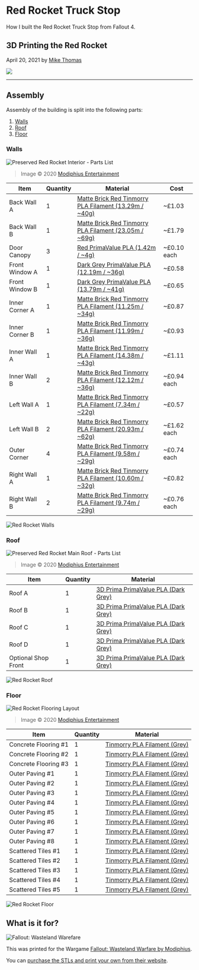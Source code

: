 # Red Rocket Truck Stop

How I built the Red Rocket Truck Stop from Fallout 4.

## 3D Printing the Red Rocket

April 20, 2021 by [Mike Thomas](https://github.com/mikepthomas)

![](https://github.com/mikepthomas/mikepthomas.github.io/raw/develop/src/img/red-rocket/red-rocket-hero.jpg)

---

## Assembly

Assembly of the building is split into the following parts:

1. [Walls](#walls)
2. [Roof](#roof)
3. [Floor](#floor)

### Walls

![Preserved Red Rocket Interior - Parts List](https://cdn.shopify.com/s/files/1/0225/4035/products/FO_PreservedRedRocket_01InteriorPartsList_700x.jpg)

> Image &copy; 2020 [Modiphius Entertainment](https://www.modiphius.net/)

| Item           | Quantity | Material                                                                                                | Cost        |
| -------------- | -------- | ------------------------------------------------------------------------------------------------------- | ----------- |
| Back Wall A    | 1        | [Matte Brick Red Tinmorry PLA Filament (13.29m / ~40g)](https://www.amazon.co.uk/gp/product/B08PKMRVCS) | ~£1.03      |
| Back Wall B    | 1        | [Matte Brick Red Tinmorry PLA Filament (23.05m / ~69g)](https://www.amazon.co.uk/gp/product/B08PKMRVCS) | ~£1.79      |
| Door Canopy    | 3        | [Red PrimaValue PLA (1.42m / ~4g)](https://www.amazon.co.uk/gp/product/B01AMLMTX2)                      | ~£0.10 each |
| Front Window A | 1        | [Dark Grey PrimaValue PLA (12.19m / ~36g)](https://www.amazon.co.uk/gp/product/B01DWTS7KA)              | ~£0.58      |
| Front Window B | 1        | [Dark Grey PrimaValue PLA (13.79m / ~41g)](https://www.amazon.co.uk/gp/product/B01DWTS7KA)              | ~£0.65      |
| Inner Corner A | 1        | [Matte Brick Red Tinmorry PLA Filament (11.25m / ~34g)](https://www.amazon.co.uk/gp/product/B08PKMRVCS) | ~£0.87      |
| Inner Corner B | 1        | [Matte Brick Red Tinmorry PLA Filament (11.99m / ~36g)](https://www.amazon.co.uk/gp/product/B08PKMRVCS) | ~£0.93      |
| Inner Wall A   | 1        | [Matte Brick Red Tinmorry PLA Filament (14.38m / ~43g)](https://www.amazon.co.uk/gp/product/B08PKMRVCS) | ~£1.11      |
| Inner Wall B   | 2        | [Matte Brick Red Tinmorry PLA Filament (12.12m / ~36g)](https://www.amazon.co.uk/gp/product/B08PKMRVCS) | ~£0.94 each |
| Left Wall A    | 1        | [Matte Brick Red Tinmorry PLA Filament (7.34m / ~22g)](https://www.amazon.co.uk/gp/product/B08PKMRVCS)  | ~£0.57      |
| Left Wall B    | 2        | [Matte Brick Red Tinmorry PLA Filament (20.93m / ~62g)](https://www.amazon.co.uk/gp/product/B08PKMRVCS) | ~£1.62 each |
| Outer Corner   | 4        | [Matte Brick Red Tinmorry PLA Filament (9.58m / ~29g)](https://www.amazon.co.uk/gp/product/B08PKMRVCS)  | ~£0.74 each |
| Right Wall A   | 1        | [Matte Brick Red Tinmorry PLA Filament (10.60m / ~32g)](https://www.amazon.co.uk/gp/product/B08PKMRVCS) | ~£0.82      |
| Right Wall B   | 2        | [Matte Brick Red Tinmorry PLA Filament (9.74m / ~29g)](https://www.amazon.co.uk/gp/product/B08PKMRVCS)  | ~£0.76 each |

![Red Rocket Walls](https://github.com/mikepthomas/mikepthomas.github.io/raw/develop/src/img/red-rocket/walls.jpg)

### Roof

![Preserved Red Rocket Main Roof - Parts List](https://cdn.shopify.com/s/files/1/0225/4035/products/FO_PreservedRedRocket_02RoofPartsList_700x.jpg)

> Image &copy; 2020 [Modiphius Entertainment](https://www.modiphius.net/)

| Item                | Quantity | Material                                                                              |
| ------------------- | -------- | ------------------------------------------------------------------------------------- |
| Roof A              | 1        | [3D Prima PrimaValue PLA (Dark Grey)](https://www.amazon.co.uk/gp/product/B01DWTS7KA) |
| Roof B              | 1        | [3D Prima PrimaValue PLA (Dark Grey)](https://www.amazon.co.uk/gp/product/B01DWTS7KA) |
| Roof C              | 1        | [3D Prima PrimaValue PLA (Dark Grey)](https://www.amazon.co.uk/gp/product/B01DWTS7KA) |
| Roof D              | 1        | [3D Prima PrimaValue PLA (Dark Grey)](https://www.amazon.co.uk/gp/product/B01DWTS7KA) |
| Optional Shop Front | 1        | [3D Prima PrimaValue PLA (Dark Grey)](https://www.amazon.co.uk/gp/product/B01DWTS7KA) |

![Red Rocket Roof](https://github.com/mikepthomas/mikepthomas.github.io/raw/develop/src/img/red-rocket/roof.jpg)

### Floor

![Red Rocket Flooring Layout](https://cdn.shopify.com/s/files/1/0225/4035/products/FO_PAH_RedRocketFLOORING_Assembly1_700x.jpg)

> Image &copy; 2020 [Modiphius Entertainment](https://www.modiphius.net/)

| Item                 | Quantity | Material                                                                       |
| -------------------- | -------- | ------------------------------------------------------------------------------ |
| Concrete Flooring #1 | 1        | [Tinmorry PLA Filament (Grey)](https://www.amazon.co.uk/gp/product/B089YX78N5) |
| Concrete Flooring #2 | 1        | [Tinmorry PLA Filament (Grey)](https://www.amazon.co.uk/gp/product/B089YX78N5) |
| Concrete Flooring #3 | 1        | [Tinmorry PLA Filament (Grey)](https://www.amazon.co.uk/gp/product/B089YX78N5) |
| Outer Paving #1      | 1        | [Tinmorry PLA Filament (Grey)](https://www.amazon.co.uk/gp/product/B089YX78N5) |
| Outer Paving #2      | 1        | [Tinmorry PLA Filament (Grey)](https://www.amazon.co.uk/gp/product/B089YX78N5) |
| Outer Paving #3      | 1        | [Tinmorry PLA Filament (Grey)](https://www.amazon.co.uk/gp/product/B089YX78N5) |
| Outer Paving #4      | 1        | [Tinmorry PLA Filament (Grey)](https://www.amazon.co.uk/gp/product/B089YX78N5) |
| Outer Paving #5      | 1        | [Tinmorry PLA Filament (Grey)](https://www.amazon.co.uk/gp/product/B089YX78N5) |
| Outer Paving #6      | 1        | [Tinmorry PLA Filament (Grey)](https://www.amazon.co.uk/gp/product/B089YX78N5) |
| Outer Paving #7      | 1        | [Tinmorry PLA Filament (Grey)](https://www.amazon.co.uk/gp/product/B089YX78N5) |
| Outer Paving #8      | 1        | [Tinmorry PLA Filament (Grey)](https://www.amazon.co.uk/gp/product/B089YX78N5) |
| Scattered Tiles #1   | 1        | [Tinmorry PLA Filament (Grey)](https://www.amazon.co.uk/gp/product/B089YX78N5) |
| Scattered Tiles #2   | 1        | [Tinmorry PLA Filament (Grey)](https://www.amazon.co.uk/gp/product/B089YX78N5) |
| Scattered Tiles #3   | 1        | [Tinmorry PLA Filament (Grey)](https://www.amazon.co.uk/gp/product/B089YX78N5) |
| Scattered Tiles #4   | 1        | [Tinmorry PLA Filament (Grey)](https://www.amazon.co.uk/gp/product/B089YX78N5) |
| Scattered Tiles #5   | 1        | [Tinmorry PLA Filament (Grey)](printer-filament.md#tinmorry-pla-grey)        |

![Red Rocket Floor](https://github.com/mikepthomas/mikepthomas.github.io/raw/develop/src/img/red-rocket/floor.jpg)

## What is it for?

![Fallout: Wasteland Warefare](https://github.com/mikepthomas/mikepthomas.github.io/raw/develop/src/img/red-rocket/fallout-wasteland-warefare.jpg)

This was printed for the Wargame [Fallout: Wasteland Warfare by Modiphius](https://www.modiphius.net/pages/fallout-wasteland-warfare).

You can [purchase the STLs and print your own from their website](https://www.modiphius.net/products/fallout-wasteland-warfare-terrain-expansion-preserved-red-rocket-stl).
